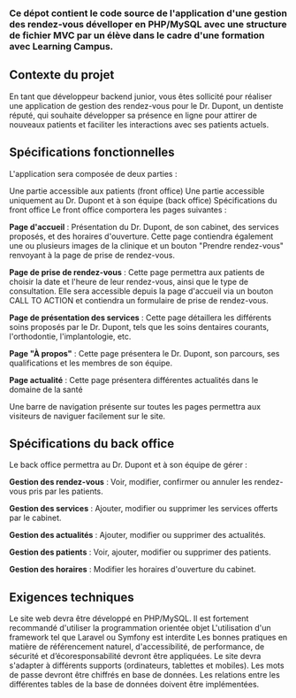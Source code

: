 ### Ce dépot contient le code source de l'application d'une gestion des rendez-vous dévelloper en PHP/MySQL avec une structure de fichier MVC par un élève dans le cadre d'une formation avec Learning Campus.


## Contexte du projet

En tant que développeur backend junior, vous êtes sollicité pour réaliser une application de gestion des rendez-vous pour le Dr. Dupont, un dentiste réputé, qui souhaite développer sa présence en ligne pour attirer de nouveaux patients et faciliter les interactions avec ses patients actuels.

## Spécifications fonctionnelles
L'application sera composée de deux parties :

Une partie accessible aux patients (front office)
Une partie accessible uniquement au Dr. Dupont et à son équipe (back office)
Spécifications du front office
Le front office comportera les pages suivantes :

**Page d'accueil** : Présentation du Dr. Dupont, de son cabinet, des services proposés, et des horaires d'ouverture. Cette page contiendra également une ou plusieurs images de la clinique et un bouton "Prendre rendez-vous" renvoyant à la page de prise de rendez-vous.

**Page de prise de rendez-vous** : Cette page permettra aux patients de choisir la date et l'heure de leur rendez-vous, ainsi que le type de consultation. Elle sera accessible depuis la page d'accueil via un bouton CALL TO ACTION et contiendra un formulaire de prise de rendez-vous.

**Page de présentation des services** : Cette page détaillera les différents soins proposés par le Dr. Dupont, tels que les soins dentaires courants, l'orthodontie, l'implantologie, etc.

**Page "À propos"** : Cette page présentera le Dr. Dupont, son parcours, ses qualifications et les membres de son équipe.

**Page actualité** : Cette page présentera différentes actualités dans le domaine de la santé

Une barre de navigation présente sur toutes les pages permettra aux visiteurs de naviguer facilement sur le site.

## Spécifications du back office
Le back office permettra au Dr. Dupont et à son équipe de gérer :

**Gestion des rendez-vous** : Voir, modifier, confirmer ou annuler les rendez-vous pris par les patients.

**Gestion des services** : Ajouter, modifier ou supprimer les services offerts par le cabinet.

**Gestion des actualités** : Ajouter, modifier ou supprimer des actualités.

**Gestion des patients** : Voir, ajouter, modifier ou supprimer des patients.

**Gestion des horaires** : Modifier les horaires d'ouverture du cabinet.

## Exigences techniques

Le site web devra être développé en PHP/MySQL.
Il est fortement recommandé d'utiliser la programmation orientée objet
L'utilisation d'un framework tel que Laravel ou Symfony est interdite
Les bonnes pratiques en matière de référencement naturel, d'accessibilité, de performance, de sécurité et d’écoresponsabilité devront être appliquées.
Le site devra s'adapter à différents supports (ordinateurs, tablettes et mobiles).
Les mots de passe devront être chiffrés en base de données.
Les relations entre les différentes tables de la base de données doivent être implémentées.
